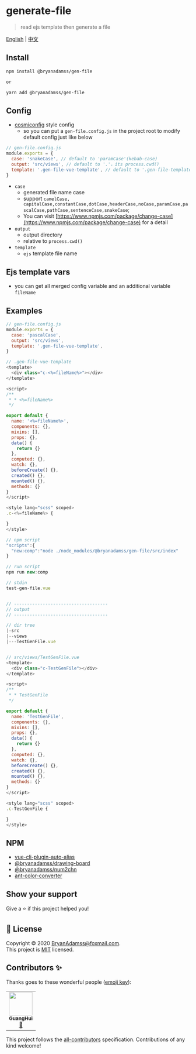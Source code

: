 # generate-file

> read ejs template then generate a file

[English](https://github.com/BryanAdamss/gen-file/blob/master/README.md) | [中文](https://github.com/BryanAdamss/gen-file/blob/master/README.zh-CN.md)

## Install

```sh
npm install @bryanadamss/gen-file

or

yarn add @bryanadamss/gen-file
```

## Config

- [cosmiconfig](https://www.npmjs.com/package/cosmiconfig) style config
  - so you can put a `gen-file.config.js` in the project root to modify default config just like below

```js
// gen-file.config.js
module.exports = {
  case: 'snakeCase', // default to 'paramCase'(kebab-case)
  output: 'src/views', // default to '.'，its process.cwd()
  template: '.gen-file-vue-template', // default to '.gen-file-template',relative to process.cwd()
}
```

- `case`
  - generated file name case
  - support `camelCase, capitalCase,constantCase,dotCase,headerCase,noCase,paramCase,pascalCase,pathCase,sentenceCase,snakeCase`;
  - You can visit [https://www.npmjs.com/package/change-case](https://www.npmjs.com/package/change-case) for a detail
- `output`
  - output directory
  - relative to `process.cwd()`
- `template`
  - `ejs` template file name

## Ejs template vars

- you can get all merged config variable and an additional variable `fileName`

## Examples

```js
// gen-file.config.js
module.exports = {
  case: 'pascalCase',
  output: 'src/views',
  template: '.gen-file-vue-template',
}

// .gen-file-vue-template
<template>
  <div class="c-<%=fileName%>"></div>
</template>

<script>
/**
 * * <%=fileName%>
 */

export default {
  name: '<%=fileName%>',
  components: {},
  mixins: [],
  props: {},
  data() {
    return {}
  },
  computed: {},
  watch: {},
  beforeCreate() {},
  created() {},
  mounted() {},
  methods: {}
}
</script>

<style lang="scss" scoped>
.c-<%=fileName%> {

}
</style>

// npm script
"scripts":{
  "new:comp":"node ./node_modules/@bryanadamss/gen-file/src/index"
}

// run script
npm run new:comp

// stdin
test-gen-file.vue


// ------------------------------------
// output
// ------------------------------------

// dir tree
|-src
|--views
|---TestGenFile.vue


// src/views/TestGenFile.vue
<template>
  <div class="c-TestGenFile"></div>
</template>

<script>
/**
 * * TestGenFile
 */

export default {
  name: 'TestGenFile',
  components: {},
  mixins: [],
  props: {},
  data() {
    return {}
  },
  computed: {},
  watch: {},
  beforeCreate() {},
  created() {},
  mounted() {},
  methods: {}
}
</script>

<style lang="scss" scoped>
.c-TestGenFile {

}
</style>

```

## NPM

- [vue-cli-plugin-auto-alias](https://www.npmjs.com/package/vue-cli-plugin-auto-alias)
- [@bryanadamss/drawing-board](https://www.npmjs.com/package/@bryanadamss/drawing-board)
- [@bryanadamss/num2chn](https://www.npmjs.com/package/@bryanadamss/num2chn)
- [ant-color-converter](https://www.npmjs.com/package/ant-color-converter)

## Show your support

Give a ⭐️ if this project helped you!

## 📝 License

Copyright © 2020 [BryanAdamss@foxmail.com](https://github.com/BryanAdamss).<br />
This project is [MIT](https://github.com/kefranabg/readme-md-generator/blob/master/LICENSE) licensed.

## Contributors ✨

Thanks goes to these wonderful people ([emoji key](https://allcontributors.org/docs/en/emoji-key)):

<!-- ALL-CONTRIBUTORS-LIST:START - Do not remove or modify this section -->
<!-- prettier-ignore-start -->
<!-- markdownlint-disable -->
<table>
  <tr>
    <td align="center"><a href="https://bryanadamss.github.io/"><img src="https://avatars3.githubusercontent.com/u/7441504?v=4" width="64px;" alt=""/><br /><sub><b>GuangHui</b></sub></a><br /><a href="#projectManagement-BryanAdamss" title="Project Management">📆</a></td>
  </tr>
</table>

<!-- markdownlint-enable -->
<!-- prettier-ignore-end -->

<!-- ALL-CONTRIBUTORS-LIST:END -->

This project follows the [all-contributors](https://github.com/all-contributors/all-contributors) specification. Contributions of any kind welcome!
